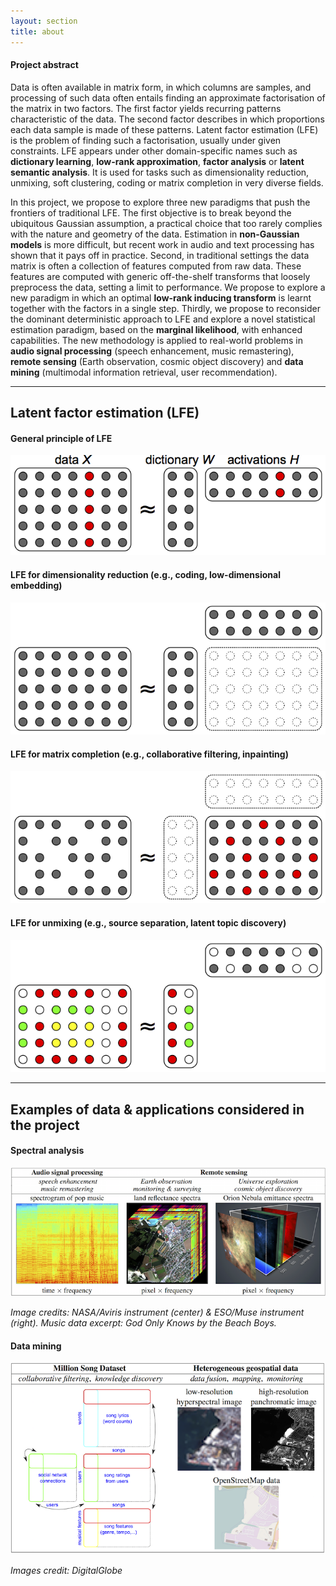 ```yaml
---
layout: section
title: about
---
```


#### Project abstract

Data is often available in matrix form, in which columns are samples, and 
processing of such data often entails finding an approximate factorisation of 
the matrix in two factors. The first factor yields recurring patterns 
characteristic of the data. The second factor describes in which proportions 
each data sample is made of these patterns. Latent factor estimation (LFE) 
is the problem of finding such a factorisation, usually under given constraints. 
LFE appears under other domain-specific names such as 
**dictionary learning**, **low-rank approximation**, **factor analysis** or 
**latent semantic analysis**. It is used for tasks such as dimensionality 
reduction, unmixing, soft clustering, coding or matrix completion in very diverse fields.

In this project, we propose to explore three new paradigms that push the 
frontiers of traditional LFE. The first objective is to break beyond the 
ubiquitous Gaussian assumption, a practical choice that too rarely complies 
with the nature and geometry of the data. Estimation in **non-Gaussian models** 
is more difficult, but recent work in audio and text processing has shown 
that it pays off in practice. Second, in traditional settings the data 
matrix is often a collection of features computed from raw data. 
These features are computed with generic off-the-shelf transforms 
that loosely preprocess the data, setting a limit to performance. 
We propose to explore a new paradigm in which an optimal **low-rank inducing 
transform** is learnt together with the factors in a single step. 
Thirdly, we propose to reconsider the dominant deterministic approach to 
LFE and explore a novel statistical estimation paradigm, 
based on the **marginal likelihood**, with enhanced capabilities. 
The new methodology is applied to real-world problems in **audio signal 
processing** (speech enhancement, music remastering), 
**remote sensing** (Earth observation, cosmic object discovery) and **data mining**
(multimodal information retrieval, user recommendation).

---

## Latent factor estimation (LFE)

#### General principle of LFE

<p style="text-align: center;"><img src="img/lfe_sample.png" alt="lfe"></p>

#### LFE for dimensionality reduction (e.g., coding, low-dimensional embedding)

<p style="text-align: center;"><img src="img/dimreduc.png" alt="dim reduc"></p>

#### LFE for matrix completion (e.g., collaborative filtering, inpainting)

<p style="text-align: center;"><img src="img/interpolation.png" alt="interpolation"></p>

#### LFE for unmixing (e.g., source separation, latent topic discovery)

<p style="text-align: center;"><img src="img/unmixing.png" alt="unmixing"></p>

---

## Examples of data & applications considered in the project

#### Spectral analysis

<p style="text-align: center;"> <img src="img/spectral.png" alt="unmixing"> </p>

*Image credits: NASA/Aviris instrument (center) &amp; ESO/Muse
instrument (right). Music data excerpt: <em>God Only Knows</em> by
the Beach Boys.*
            
#### Data mining

<p style="text-align: center;"> <img src="img/datamining.png" alt="data mining"> </p>

*Images credit: DigitalGlobe*


